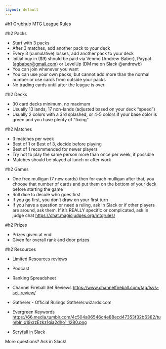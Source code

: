 ```yaml
---
layout: default
---
```

#h1 Grubhub MTG League Rules

#h2 Packs
* Start with 3 packs
* After 3 matches, add another pack to your deck
* Every 3 (cumulative) losses, add another pack to your deck
* Initial buy in ($9) should be paid via Venmo (Andrew-Baber), Paypal (agbaber@gmail.com) or LevelUp (DM me on Slack @andrewb)
* You can join whenever you want
* You can use your own packs, but cannot add more than the normal number or use cards from outside your packs
* No trading cards until after the league is over

#h2 Decks
* 30 card decks minimum, no maximum
* Usually 13 lands, 17 non-lands (adjusted based on your deck “speed”)
* Usually 2 colors with a 3rd splashed, or 4-5 colors if your base color is green and you have plenty of “fixing”

#h2 Matches
* 3 matches per week
* Best of 1 or Best of 3, decide before playing
* Best of 1 recommended for newer players
* Try not to play the same person more than once per week, if possible
* Matches should be played at lunch or after work

#h2 Games
* One free mulligan (7 new cards) then for each mulligan after that, you choose that number of cards and put them on the bottom of your deck before starting the game
* Roll dice to decide who goes first
* If you go first, you don’t draw on your first turn
* If you have a question or need a ruling, ask in Slack or if other players are around, ask them. If it’s REALLY specific or complicated, ask in judge chat https://chat.magicjudges.org/mtgrules/

#h2 Prizes
* Prizes given at end
* Given for overall rank and door prizes

#h2 Resources
* Limited Resources reviews
* Podcast
* Ranking Spreadsheet
* Channel Fireball Set Reviews
https://www.channelfireball.com/tag/lsvs-set-review/
* Gatherer - Official Rulings
Gatherer.wizards.com

* Evergreen Keywords
https://66.media.tumblr.com/4c504a06546c4e88ecd47353f32b6382/tumblr_o19xrzEzkz1qia2dho1_1280.png
* Scryfall in Slack

More questions? Ask in Slack!

